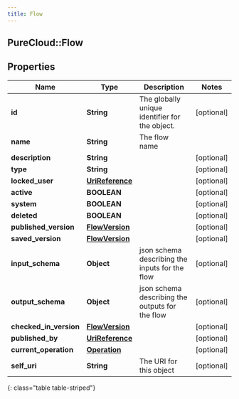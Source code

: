 ```yaml
---
title: Flow
---
```

## PureCloud::Flow

## Properties

|Name | Type | Description | Notes|
|------------ | ------------- | ------------- | -------------|
| **id** | **String** | The globally unique identifier for the object. | [optional] |
| **name** | **String** | The flow name | |
| **description** | **String** |  | [optional] |
| **type** | **String** |  | [optional] |
| **locked_user** | [**UriReference**](UriReference.html) |  | [optional] |
| **active** | **BOOLEAN** |  | [optional] |
| **system** | **BOOLEAN** |  | [optional] |
| **deleted** | **BOOLEAN** |  | [optional] |
| **published_version** | [**FlowVersion**](FlowVersion.html) |  | [optional] |
| **saved_version** | [**FlowVersion**](FlowVersion.html) |  | [optional] |
| **input_schema** | **Object** | json schema describing the inputs for the flow | [optional] |
| **output_schema** | **Object** | json schema describing the outputs for the flow | [optional] |
| **checked_in_version** | [**FlowVersion**](FlowVersion.html) |  | [optional] |
| **published_by** | [**UriReference**](UriReference.html) |  | [optional] |
| **current_operation** | [**Operation**](Operation.html) |  | [optional] |
| **self_uri** | **String** | The URI for this object | [optional] |
{: class="table table-striped"}



